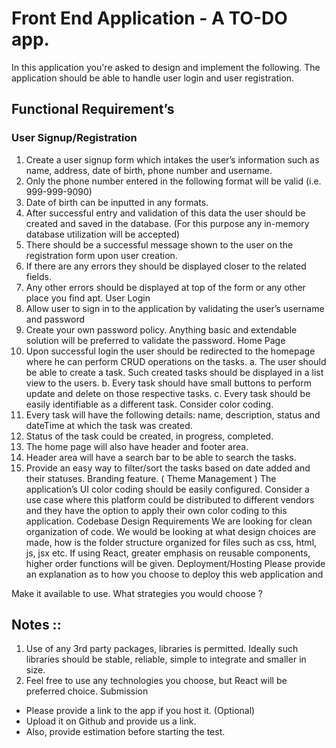 # Front End Application - A TO-DO app.
In this application you're asked to design and implement the following.
The application should be able to handle user login and user registration.
## Functional Requirement’s
### User Signup/Registration
1. Create a user signup form which intakes the user’s information such as name,
address, date of birth, phone number and username.
2. Only the phone number entered in the following format will be valid (i.e. 999-999-9090)
3. Date of birth can be inputted in any formats.
4. After successful entry and validation of this data the user should be created and
saved in the database. (For this purpose any in-memory database utilization will be accepted)
5. There should be a successful message shown to the user on the registration form
upon user creation.
6. If there are any errors they should be displayed closer to the related fields.
7. Any other errors should be displayed at top of the form or any other place you find
apt.
User Login
1. Allow user to sign in to the application by validating the user’s username and
password
2. Create your own password policy. Anything basic and extendable solution will be
preferred to validate the password.
Home Page
1. Upon successful login the user should be redirected to the homepage where he can
perform CRUD operations on the tasks.
a. The user should be able to create a task. Such created tasks should be
displayed in a list view to the users.
b. Every task should have small buttons to perform update and delete on
those respective tasks.
c. Every task should be easily identifiable as a different task. Consider color
coding.
2. Every task will have the following details: name, description, status and dateTime at
which the task was created.
3. Status of the task could be created, in progress, completed.
4. The home page will also have header and footer area.
5. Header area will have a search bar to be able to search the tasks.
6. Provide an easy way to filter/sort the tasks based on date added and their statuses.
Branding feature. ( Theme Management )
The application’s UI color coding should be easily configured. Consider a use case
where this platform could be distributed to different
vendors and they have the option to apply their own color coding to this application.
Codebase Design Requirements
We are looking for clean organization of code. We would be looking at what design
choices are made, how is the folder structure organized for files such as css, html, js, jsx etc.
If using React, greater emphasis on reusable components, higher order functions will
be given.
Deployment/Hosting
Please provide an explanation as to how you choose to deploy this web application and

Make it available to use. What strategies you would choose ?
## Notes ::
1. Use of any 3rd party packages, libraries is permitted. Ideally such libraries should be
stable, reliable, simple to integrate and smaller in size.
2. Feel free to use any technologies you choose, but React will be preferred choice.
Submission
* Please provide a link to the app if you host it. (Optional)
* Upload it on Github and provide us a link.
* Also, provide estimation before starting the test.